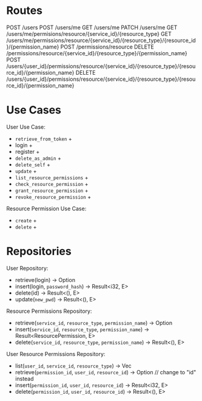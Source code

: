 # Routes
POST /users 
POST /users/me 
GET /users/me 
PATCH /users/me 
GET /users/me/permisions/resource/{service_id}/{resource_type} 
GET /users/me/permissions/resource/{service_id}/{resource_type}/{resource_id}/{permission_name} 
POST /permissions/resource 
DELETE /permissions/resource/{service_id}/{resource_type}/{permission_name} 
POST /users/{user_id}/permissions/resource/{service_id}/{resource_type}/{resource_id}/{permission_name} 
DELETE /users/{user_id}/permissions/resource/{service_id}/{resource_type}/{resource_id}/{permission_name} 


# Use Cases
User Use Case:
+ `retrieve_from_token` +
+ login +
+ register +
+ `delete_as_admin` +
+ `delete_self` +
+ `update` +
+ `list_resource_permissions` +
+ `check_resource_permission` +
+ `grant_resource_permission` +
+ `revoke_resource_permission` +

Resource Permission Use Case:
+ `create` +
+ `delete` +

# Repositories

User Repository:
+ retrieve(login) -> Option<User>
+ insert(login, `password_hash`) -> Result<i32, E>
+ delete(id) -> Result<(), E>
+ update(`new_pwd`) -> Result<(), E>

Resource Permissions Repository:
+ retrieve(`service_id`, `resource_type`, `permission_name`) -> Option<ResourcePermission>
+ insert(`service_id`, `resource_type`, `permission_name`) -> Result<ResourcePermission, E>
+ delete(`service_id`, `resource_type`, `permission_name`) -> Result<(), E>

User Resource Permissions Repository:
+ list(`user_id`, `service_id`, `resource_type`) -> Vec<UserResourcePermission>
+ retrieve(`permission_id`, `user_id`, `resource_id`) -> Option<UserResourcePermission> // change to "id" instead
+ insert(`permission_id`, `user_id`, `resource_id`) -> Result<i32, E> 
+ delete(`permission_id`, `user_id`, `resource_id`) -> Result<(), E>

